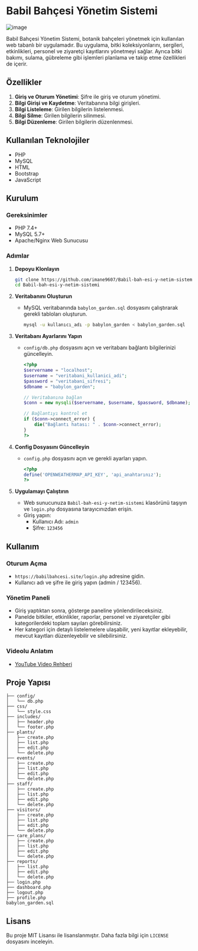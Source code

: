 # Babil Bahçesi Yönetim Sistemi
![image](https://github.com/imane9607/Babil-bah-esi-y-netim-sistemi/assets/168463900/01032cf9-9705-47b4-a10f-8c99a08ee2a6)

Babil Bahçesi Yönetim Sistemi, botanik bahçeleri yönetmek için kullanılan web tabanlı bir uygulamadır. Bu uygulama, bitki koleksiyonlarını, sergileri, etkinlikleri, personel ve ziyaretçi kayıtlarını yönetmeyi sağlar. Ayrıca bitki bakımı, sulama, gübreleme gibi işlemleri planlama ve takip etme özellikleri de içerir.

## Özellikler

1. **Giriş ve Oturum Yönetimi**: Şifre ile giriş ve oturum yönetimi.
2. **Bilgi Girişi ve Kaydetme**: Veritabanına bilgi girişleri.
3. **Bilgi Listeleme**: Girilen bilgilerin listelenmesi.
4. **Bilgi Silme**: Girilen bilgilerin silinmesi.
5. **Bilgi Düzenleme**: Girilen bilgilerin düzenlenmesi.

## Kullanılan Teknolojiler

- PHP
- MySQL
- HTML
- Bootstrap
- JavaScript

## Kurulum

### Gereksinimler

- PHP 7.4+
- MySQL 5.7+
- Apache/Nginx Web Sunucusu

### Adımlar

1. **Depoyu Klonlayın**
   ```sh
   git clone https://github.com/imane9607/Babil-bah-esi-y-netim-sistemi.git
   cd Babil-bah-esi-y-netim-sistemi
   ```

2. **Veritabanını Oluşturun**
   - MySQL veritabanında `babylon_garden.sql` dosyasını çalıştırarak gerekli tabloları oluşturun.
     ```sh
     mysql -u kullanıcı_adı -p babylon_garden < babylon_garden.sql
     ```

3. **Veritabanı Ayarlarını Yapın**
   - `config/db.php` dosyasını açın ve veritabanı bağlantı bilgilerinizi güncelleyin.
     ```php
     <?php
     $servername = "localhost";
     $username = "veritabani_kullanici_adi";
     $password = "veritabani_sifresi";
     $dbname = "babylon_garden";

     // Veritabanına bağlan
     $conn = new mysqli($servername, $username, $password, $dbname);

     // Bağlantıyı kontrol et
     if ($conn->connect_error) {
         die("Bağlantı hatası: " . $conn->connect_error);
     }
     ?>
     ```

4. **Config Dosyasını Güncelleyin**
   - `config.php` dosyasını açın ve gerekli ayarları yapın.
     ```php
     <?php
     define('OPENWEATHERMAP_API_KEY', 'api_anahtarınız');
     ?>
     ```

5. **Uygulamayı Çalıştırın**
   - Web sunucunuza `Babil-bah-esi-y-netim-sistemi` klasörünü taşıyın ve `login.php` dosyasına tarayıcınızdan erişin.
   - Giriş yapın:
     - Kullanıcı Adı: `admin`
     - Şifre: `123456`

## Kullanım

### Oturum Açma

- `https://babilbahcesi.site/login.php` adresine gidin.
- Kullanıcı adı ve şifre ile giriş yapın (admin / 123456).

### Yönetim Paneli

- Giriş yaptıktan sonra, gösterge paneline yönlendirileceksiniz.
- Panelde bitkiler, etkinlikler, raporlar, personel ve ziyaretçiler gibi kategorilerdeki toplam sayıları görebilirsiniz.
- Her kategori için detaylı listelemelere ulaşabilir, yeni kayıtlar ekleyebilir, mevcut kayıtları düzenleyebilir ve silebilirsiniz.

### Videolu Anlatım

- [YouTube Video Rehberi](https://youtu.be/ornek_video_linki)

## Proje Yapısı

```plaintext
├── config/
│   └── db.php
├── css/
│   └── style.css
├── includes/
│   ├── header.php
│   └── footer.php
├── plants/
│   ├── create.php
│   ├── list.php
│   ├── edit.php
│   └── delete.php
├── events/
│   ├── create.php
│   ├── list.php
│   ├── edit.php
│   └── delete.php
├── staff/
│   ├── create.php
│   ├── list.php
│   ├── edit.php
│   └── delete.php
├── visitors/
│   ├── create.php
│   ├── list.php
│   ├── edit.php
│   └── delete.php
├── care_plans/
│   ├── create.php
│   ├── list.php
│   ├── edit.php
│   └── delete.php
├── reports/
│   ├── list.php
│   ├── edit.php
│   └── delete.php
├── login.php
├── dashboard.php
├── logout.php
├── profile.php
babylon_garden.sql
```

## Lisans

Bu proje MIT Lisansı ile lisanslanmıştır. Daha fazla bilgi için `LICENSE` dosyasını inceleyin.

